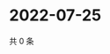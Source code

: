 # 2022-07-25

共 0 条

<!-- BEGIN WEIBO -->
<!-- 最后更新时间 Mon Jul 25 2022 16:07:43 GMT+0800 (China Standard Time) -->

<!-- END WEIBO -->
